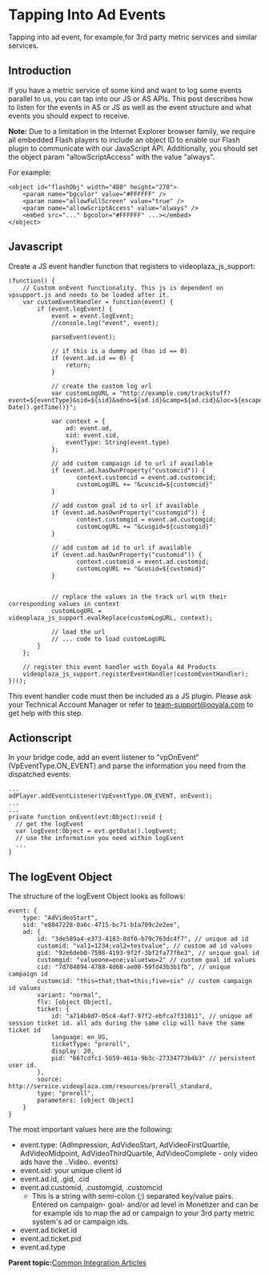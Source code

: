 # Tapping Into Ad Events

Tapping into ad event, for example,for 3rd party metric services and similar services.

## Introduction

If you have a metric service of some kind and want to log some events parallel to us, you can tap into our JS or AS APIs. This post describes how to listen for the events in AS or JS as well as the event structure and what events you should expect to receive.

**Note:** Due to a limitation in the Internet Explorer browser family, we require all embedded Flash players to include an object ID to enable our Flash plugin to communicate with our JavaScript API. Additionally, you should set the object param "allowScriptAccess" with the value "always".

For example:

```
<object id="flashObj" width="480" height="270">
    <param name="bgcolor" value="#FFFFFF" />
    <param name="allowFullScreen" value="true" />
    <param name="allowScriptAccess" value="always" />
    <embed src="..." bgcolor="#FFFFFF" ...></embed>
</object>
```

## Javascript

Create a JS event handler function that registers to videoplaza\_js\_support:

```
(function() {
    // Custom onEvent functionality. This js is dependent on vpsupport.js and needs to be loaded after it.
    var customEventHandler = function(event) {
        if (event.logEvent) {
            event = event.logEvent;
            //console.log("event", event);
            
            parseEvent(event);
            
            // if this is a dummy ad (has id == 0)
            if (event.ad.id == 0) {
                return;
            }
            
            // create the custom log url
            var customLogURL = "http://example.com/trackstuff?event=${eventType}&sid=${sid}&adno=${ad.id}&camp=${ad.cid}&loc=${escape(document.location.href)}&t=${new Date().getTime()}";
            
            var context = {
                ad: event.ad,
                sid: event.sid,
                eventType: String(event.type)
            };
            
            // add custom campaign id to url if available
            if (event.ad.hasOwnProperty("customcid")) {
                   context.customcid = event.ad.customcid;
                   customLogURL += "&cuscid=${customcid}"
            }
            
            // add custom goal id to url if available
            if (event.ad.hasOwnProperty("customgid")) {
                   context.customgid = event.ad.customgid;
                   customLogURL += "&cusgid=${customgid}"
            }
            
            // add custom ad id to url if available
            if (event.ad.hasOwnProperty("customid")) {
                   context.customid = event.ad.customid;
                   customLogURL += "&cusid=${customid}"
            }
            
            
            // replace the values in the track url with their corresponding values in context
            customLogURL = videoplaza_js_support.evalReplace(customLogURL, context); 
            
            // load the url
            // ... code to load customLogURL
        }
    };
    
    // register this event handler with Ooyala Ad Products
    videoplaza_js_support.registerEventHandler(customEventHandler);
})();
```

This event handler code must then be included as a JS plugin. Please ask your Technical Account Manager or refer to team-support@ooyala.com to get help with this step.

## Actionscript

In your bridge code, add an event listener to "vpOnEvent" \(VpEventType.ON\_EVENT\) and parse the information you need from the dispatched events:

```
...
adPlayer.addEventListener(VpEventType.ON_EVENT, onEvent);
...
...
private function onEvent(evt:Object):void {
  // get the logEvent
  var logEvent:Object = evt.getData().logEvent;
  // use the information you need within logEvent
  ...
}
```

## The logEvent Object

The structure of the logEvent Object looks as follows:

```
event: {
    type: "AdVideoStart",
    sid: "e8847228-0a6c-4715-bc71-b1a709c2e2ee",
    ad: {
        id: "3de589a4-e373-4183-8df0-b79c763dc4f7", // unique ad id
        customid: "val1=1234;val2=testvalue", // custom ad id values
        gid: "92e6deb0-7598-4193-9f2f-3bf2fa77f6e3", // unique goal id
        customgid: "valueone=one;valuetwo=2" // custom goal id values
        cid: "7d704894-4788-4d68-ae00-59fd43b3b1fb", // unique campaign id
        customcid: "this=that;that=this;five=six" // custom campaign id values 
        variant: "normal",
        flv: [object Object],
        ticket: {
            id: "a714b8d7-05c4-4af7-97f2-ebfca7f31011", // unique ad session ticket id. all ads during the same clip will have the same ticket id
            language: en_US,
            ticketType: "preroll",
            display: 20,
            pid: "667cdfc1-5659-461a-9b3c-27334773b4b3" // persistent user id. 
        },
        source: http://service.videoplaza.com/resources/preroll_standard,
        type: "preroll",
        parameters: [object Object]
    }
}
```

The most important values here are the following:

-   event.type: \(AdImpression, AdVideoStart, AdVideoFirstQuartile, AdVideoMidpoint, AdVideoThirdQuartile, AdVideoComplete - only video ads have the ..Video.. events\)
-   event.sid: your unique client id
-   event.ad.id, .gid, .cid
-   event.ad.customid, .customgid, .customcid
    -   This is a string with semi-colon \(;\) separated key/value pairs. Entered on campaign- goal- and/or ad level in Monetizer and can be for example ids to map the ad or campaign to your 3rd party metric system's ad or campaign ids.
-   event.ad.ticket.id
-   event.ad.ticket.pid
-   event.ad.type

**Parent topic:**[Common Integration Articles](../../../oadtech/ad_serving/dg/common_integration.md)

